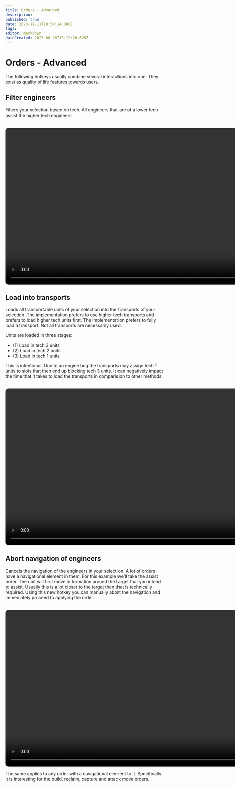 ```yaml
---
title: Orders - Advanced
description: 
published: true
date: 2023-11-11T10:54:14.380Z
tags: 
editor: markdown
dateCreated: 2023-08-26T15:12:20.626Z
---
```


# Orders - Advanced

The following hotkeys usually combine several interactions into one. They exist as quality of life features towards users.

## Filter engineers

Filters your selection based on tech. All engineers that are of a lower tech assist the higher tech engineers.

<br>

<video style="border-radius: 10px" width="1200" height="500" controls>
  <source src="/hotkeys/orders-advanced/filter-engineers.mp4" type="video/mp4">
</video>

## Load into transports

Loads all transportable units of your selection into the transports of your selection. The implementation prefers to use higher tech transports and prefers to load higher tech units first. The implementation prefers to fully load a transport. Not all transports are necessarily used.

Units are loaded in three stages:

- (1) Load in tech 3 units
- (2) Load in tech 2 units
- (3) Load in tech 1 units

This is intentional. Due to an engine bug the transports may assign tech 1 units to slots that then end up blocking tech 3 units. It can negatively impact the time that it takes to load the transports in comparision to other methods.

<br>

<video style="border-radius: 10px" width="1200" height="500" controls>
  <source src="/hotkeys/orders-advanced/load-into-transport.mp4" type="video/mp4">
</video>


## Abort navigation of engineers

Cancels the navigation of the engineers in your selection. A lot of orders have a navigational element in them. For this example we'll take the assist order. The unit will first move in formation around the target that you intend to assist. Usually this is a lot closer to the target then that is technically required. Using this new hotkey you can manually abort the navigation and immediately proceed to applying the order.

<br>

<video style="border-radius: 10px" width="1200" height="500" controls>
  <source src="/hotkeys/orders-advanced/abort-navigation-01.mp4" type="video/mp4">
</video>

The same applies to any order with a navigational element to it. Specifically it is interesting for the build, reclaim, capture and attack move orders.